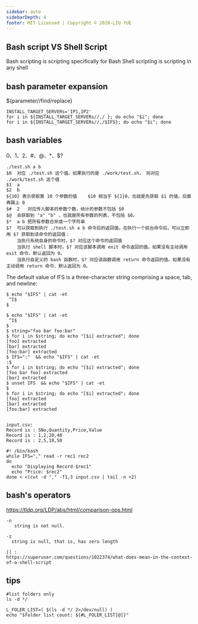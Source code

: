 ```yaml
---
sidebar: auto
sidebarDepth: 4
footer: MIT Licensed | Copyright © 2018-LIU YUE
---
```


## Bash script VS Shell Script

Bash scripting is scripting specifically for Bash	Shell scripting is scripting in any shell

## bash parameter expansion
${parameter//find/replace}

```
INSTALL_TARGET_SERVERs='IP1,IP2'
for i in ${INSTALL_TARGET_SERVERs//,/ }; do echo "$i"; done
for i in ${INSTALL_TARGET_SERVERs//,/$IFS}; do echo "$i"; done
```

## bash variables

$0、$1、$2、$#、$@、$*、$? 

```
./test.sh a b
$0	对应 ./test.sh 这个值。如果执行的是 ./work/test.sh， 则对应 ./work/test.sh 这个值
$1	a
$2	b
${10} 表示获取第 10 个参数的值	$10 相当于 ${1}0，也就是先获取 $1 的值，后面再跟上 0
$#	2	对应传入脚本的参数个数，统计的参数不包括 $0
$@	会获取到 "a" "b" ，也就是所有参数的列表，不包括 $0。
$*	a b 把所有参数合并成一个字符串	
$?	可以获取到执行 ./test.sh a b 命令后的返回值。在执行一个前台命令后，可以立即用 $? 获取到该命令的返回值：
	当执行系统自身的命令时，$? 对应这个命令的返回值
	当执行 shell 脚本时，$? 对应该脚本调用 exit 命令返回的值。如果没有主动调用 exit 命令，默认返回为 0。 
	当执行自定义的 bash 函数时，$? 对应该函数调用 return 命令返回的值。如果没有主动调用 return 命令，默认返回为 0。
```

The default value of IFS is a three-character string comprising a space, tab, and newline:
```
$ echo "$IFS" | cat -et
 ^I$
$

$ echo "$IFS" | cat -et
 ^I$
$
$ string="foo bar foo:bar"
$ for i in $string; do echo "[$i] extracted"; done
[foo] extracted
[bar] extracted
[foo:bar] extracted
$ IFS=":"  && echo "$IFS" | cat -et
:$
$ for i in $string; do echo "[$i] extracted"; done
[foo bar foo] extracted
[bar] extracted
$ unset IFS  && echo "$IFS" | cat -et
$
$ for i in $string; do echo "[$i] extracted"; done
[foo] extracted
[bar] extracted
[foo:bar] extracted


input.csv:
Record is : SNo,Quantity,Price,Value
Record is : 1,2,20,40
Record is : 2,5,10,50

#! /bin/bash
while IFS="," read -r rec1 rec2
do
  echo "Displaying Record-$rec1"
  echo "Price: $rec2"
done < <(cut -d "," -f1,3 input.csv | tail -n +2)

```

## bash's operators

https://tldp.org/LDP/abs/html/comparison-ops.html

```bsh
-n
   string is not null.

-z
  string is null, that is, has zero length
  
|| : 
https://superuser.com/questions/1022374/what-does-mean-in-the-context-of-a-shell-script
```

## tips

```
#list folders only
ls -d */

L_FOLER_LIST=( $(ls -d */ 2>/dev/null) )
echo "$folder list count: ${#L_FOLER_LIST[@]}"

```


